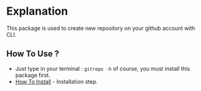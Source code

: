 # Explanation
This package is used to create new repository on your github account with CLI.
## How To Use ?
* Just type in your terminal : `gitrepo -h` of course, you must install this package first.
* [How To Install](https://github.com/dekiakbar/LinuxShell) - Installation step.